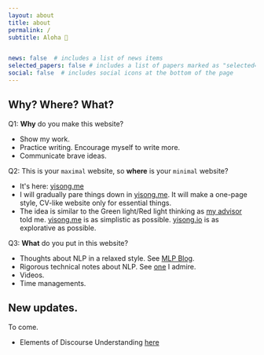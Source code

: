 ```yaml
---
layout: about
title: about
permalink: /
subtitle: Aloha 👋


news: false  # includes a list of news items
selected_papers: false # includes a list of papers marked as "selected={true}"
social: false  # includes social icons at the bottom of the page
---
```


<!-- profile:
  align: right
  image: prof_pic.jpg
  address: A -->

<!-- Write your biography here. Tell the world about yourself. Link to your favorite [subreddit](http://reddit.com). You can put a picture in, too. The code is already in, just name your picture `prof_pic.jpg` and put it in the `img/` folder.

Put your address / P.O. box / other info right below your picture. You can also disable any these elements by editing `profile` property of the YAML header of your `_pages/about.md`. Edit `_bibliography/papers.bib` and Jekyll will render your [publications page](/al-folio/publications/) automatically.

Link to your social media connections, too. This theme is set up to use [Font Awesome icons](http://fortawesome.github.io/Font-Awesome/) and [Academicons](https://jpswalsh.github.io/academicons/), like the ones below. Add your Facebook, Twitter, LinkedIn, Google Scholar, or just disable all of them. -->

## Why? Where? What?

Q1: **Why** do you make this website?
- Show my work. 
- Practice writing. Encourage myself to write more. 
- Communicate brave ideas. 

Q2: This is your `maximal` website, so **where** is your `minimal` website?
- It's here: [yisong.me](https://yisong.me)
- I will gradually pare things down in [yisong.me](https://yisong.me). It will make a one-page style, CV-like website only for essential things. 
- The idea is similar to the Green light/Red light thinking as [my advisor](https://www.comp.nus.edu.sg/~kanmy/) told me. [yisong.me](https://yisong.me) is as simplistic as possible. [yisong.io](https://yisong.io) is as explorative as possible. 

Q3: **What** do you put in this website?
- Thoughts about NLP in a relaxed style. See [MLP Blog](https://yisong.io/MLP/). 
- Rigorous technical notes about NLP. See [one](http://karlstratos.com/#notes) I admire. 
- Videos. 
- Time managements. 


## New updates.

To come. 



- Elements of Discourse Understanding [here](https://yisong.io/edu)

